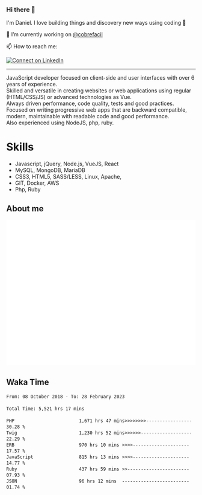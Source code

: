 ### Hi there 👋

I'm Daniel. I love building things and discovery new ways using coding :raised_hands: 

🔭 I’m currently working on [@cobrefacil](https://www.cobrefacil.com.br/)

📫 How to reach me:

[![Connect on LinkedIn](https://img.shields.io/badge/--linkedin?label=LinkedIn&logo=LinkedIn&style=social)](https://www.linkedin.com/in/daniel-cerverizzo/)

---

JavaScript developer focused on client-side and user interfaces with over 6 years of experience.  
Skilled and versatile in creating websites or web applications using regular (HTML/CSS/JS) or advanced technologies as Vue.  
Always driven performance, code quality, tests and good practices.  
 Focused on writing progressive web apps that are backward compatible, modern, maintainable with readable code and good performance.  
Also experienced using NodeJS, php, ruby. 


# Skills

 - Javascript, jQuery, Node.js, VueJS, React
 - MySQL, MongoDB, MariaDB    
 - CSS3, HTML5, SASS/LESS,  Linux, Apache,
 - GIT, Docker, AWS
 - Php, Ruby

## About me

![Metrics](/github-metrics.svg)

## Waka Time

<!--START_SECTION:waka-->

```text
From: 08 October 2018 - To: 28 February 2023

Total Time: 5,521 hrs 17 mins

PHP                        1,671 hrs 47 mins>>>>>>>>-----------------   30.28 %
Twig                       1,230 hrs 52 mins>>>>>>-------------------   22.29 %
ERB                        970 hrs 10 mins >>>>---------------------   17.57 %
JavaScript                 815 hrs 13 mins >>>>---------------------   14.77 %
Ruby                       437 hrs 59 mins >>-----------------------   07.93 %
JSON                       96 hrs 12 mins  -------------------------   01.74 %
```

<!--END_SECTION:waka-->

